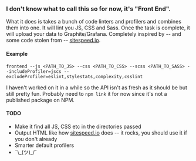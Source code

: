 ### I don't know what to call this so for now, it's "Front End".

What it does is takes a bunch of code linters and profilers and combines them into one. It will lint you JS, CSS and Sass. Once the task is complete, it will upload your data to Graphite/Grafana. Completely inspired by -- and some code stolen from -- [sitespeed.io](https://www.sitespeed.io/).

#### Example

```
frontend --js <PATH_TO_JS> --css <PATH_TO_CSS> --scss <PATH_TO_SASS> --includeProfiler=jscs --excludeProfiler=eslint,stylestats,complexity,csslint
```

I haven't worked on it in a while so the API isn't as fresh as it should be but still pretty fun. Probably need to `npm link` it for now since it's not a published package on NPM.

#### TODO

* Make it find all JS, CSS etc in the directories passed
* Output HTML like how [sitespeed.io](https://www.sitespeed.io/) does -- it rocks, you should use it if you don't already
* Smarter default profilers
* ¯\\\_(ツ)_/¯

